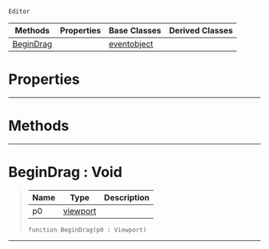  `Editor`

|Methods|Properties|Base Classes|Derived Classes|
|---|---|---|---|
|[ BeginDrag](https://github.com/ArendDanielek/ZeroDocsTest/blob/master/code_reference/class_reference/tool.markdown#begindrag-void)| |[eventobject](https://github.com/ArendDanielek/ZeroDocsTest/blob/master/code_reference/class_reference/eventobject.markdown)| |


 #  Properties


---  
 #  Methods


---  
 #  BeginDrag : Void

> 
> |Name|Type|Description|
> |---|---|---|
> |p0|[viewport](https://github.com/ArendDanielek/ZeroDocsTest/blob/master/code_reference/class_reference/viewport.markdown)| |
> ``` lang=cpp, name=Zilch
> function BeginDrag(p0 : Viewport)
> ``` 


---  
 
  
  
  
  
  
  
  

 
